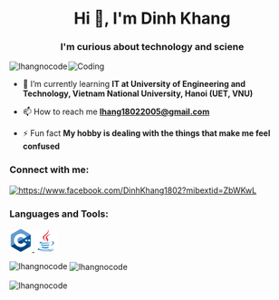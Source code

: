 <h1 align="center">Hi 👋, I'm Dinh Khang</h1>
<h3 align="center">I'm curious about technology and sciene</h3>
<img align="right" alt="Coding" width="400" src="https://cdn.dribbble.com/users/416610/screenshots/4801105/media/be031f8d02ca8cc404d44be54ee2c493.gif">


<p align="left"> <img src="https://komarev.com/ghpvc/?username=lhangnocode&label=Profile%20views&color=0e75b6&style=flat" alt="lhangnocode" /> </p>

- 🌱 I’m currently learning **IT at University of Engineering and Technology, Vietnam National University, Hanoi (UET, VNU)**

- 📫 How to reach me **lhang18022005@gmail.com**

- ⚡ Fun fact **My hobby is dealing with the things that make me feel confused**

<h3 align="left">Connect with me:</h3>
<p align="left">
<a href="https://www.facebook.com/DinhKhang1802?mibextid=ZbWKwL" target="blank"><img align="center" src="https://raw.githubusercontent.com/rahuldkjain/github-profile-readme-generator/master/src/images/icons/Social/facebook.svg" alt="https://www.facebook.com/DinhKhang1802?mibextid=ZbWKwL" height="30" width="40" /></a>
</p>

<h3 align="left">Languages and Tools:</h3>
<p align="left"> <a href="https://www.w3schools.com/cpp/" target="_blank" rel="noreferrer"> <img src="https://raw.githubusercontent.com/devicons/devicon/master/icons/cplusplus/cplusplus-original.svg" alt="cplusplus" width="40" height="40"/> </a> <a href="https://www.java.com" target="_blank" rel="noreferrer"> <img src="https://raw.githubusercontent.com/devicons/devicon/master/icons/java/java-original.svg" alt="java" width="40" height="40"/> </a> </p>

<p><img align="left" src="https://github-readme-stats.vercel.app/api/top-langs?username=lhangnocode&show_icons=true&locale=en&layout=compact" alt="lhangnocode" /></p>

<p>&nbsp;<img align="center" src="https://github-readme-stats.vercel.app/api?username=lhangnocode&show_icons=true&locale=en" alt="lhangnocode" /></p>

<p><img align="center" src="https://github-readme-streak-stats.herokuapp.com/?user=lhangnocode&" alt="lhangnocode" /></p>
